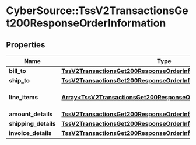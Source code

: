 # CyberSource::TssV2TransactionsGet200ResponseOrderInformation

## Properties
Name | Type | Description | Notes
------------ | ------------- | ------------- | -------------
**bill_to** | [**TssV2TransactionsGet200ResponseOrderInformationBillTo**](TssV2TransactionsGet200ResponseOrderInformationBillTo.md) |  | [optional] 
**ship_to** | [**TssV2TransactionsGet200ResponseOrderInformationShipTo**](TssV2TransactionsGet200ResponseOrderInformationShipTo.md) |  | [optional] 
**line_items** | [**Array&lt;TssV2TransactionsGet200ResponseOrderInformationLineItems&gt;**](TssV2TransactionsGet200ResponseOrderInformationLineItems.md) | Transaction Line Item data. | [optional] 
**amount_details** | [**TssV2TransactionsGet200ResponseOrderInformationAmountDetails**](TssV2TransactionsGet200ResponseOrderInformationAmountDetails.md) |  | [optional] 
**shipping_details** | [**TssV2TransactionsGet200ResponseOrderInformationShippingDetails**](TssV2TransactionsGet200ResponseOrderInformationShippingDetails.md) |  | [optional] 
**invoice_details** | [**TssV2TransactionsGet200ResponseOrderInformationInvoiceDetails**](TssV2TransactionsGet200ResponseOrderInformationInvoiceDetails.md) |  | [optional] 


